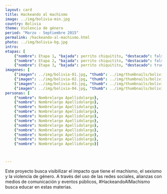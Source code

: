 ```yaml
---
layout: card
title: Hackeando al machismo
image: ../img/bolivia-min.jpg
country: Bolivia
theme: Violencia de género
period: "Marzo - Septiembre 2015"
permalink: /hackeando-al-machismo.html
photo: ../img/bolivia-bg.jpg
intro:
etapas: [
	{"nombre": Etapa 1, "bajada": perrito chiquitito, "destacado": false}, 
	{"nombre": Etapa 2, "bajada": perrito chiquitito, "destacado": false},
	{"nombre": Etapa 3, "bajada": perrito chiquitito, "destacado": true}] 
imagenes: [
	{"imagen": ../img/bolivia-01.jpg, "thumb": ../img/thumbnails/bolivia-01.jpg}, 
	{"imagen": ../img/bolivia-02.jpg, "thumb": ../img/thumbnails/bolivia-02.jpg}, 
	{"imagen": ../img/bolivia-03.jpg, "thumb": ../img/thumbnails/bolivia-03.jpg}, 
	{"imagen": ../img/bolivia-04.jpg, "thumb": ../img/thumbnails/bolivia-04.jpg}]
personas: [
	{"nombre": Nombrelargo Apellidolargo},
	{"nombre": Nombrelargo Apellidolargo},
	{"nombre": Nombrelargo Apellidolargo},
	{"nombre": Nombrelargo Apellidolargo},
	{"nombre": Nombrelargo Apellidolargo},
	{"nombre": Nombrelargo Apellidolargo},
	{"nombre": Nombrelargo Apellidolargo},
	{"nombre": Nombrelargo Apellidolargo},
	{"nombre": Nombrelargo Apellidolargo},
	{"nombre": Nombrelargo Apellidolargo},
	{"nombre": Nombrelargo Apellidolargo}]



---
```


Este proyecto busca visibilizar el impacto que tiene el machismo, el sexismo y la violencia de género. A través del uso de las redes sociales, alianzas con medios de comunicación y eventos públicos, #HackeandoAlMachismo busca educar en estas materias.